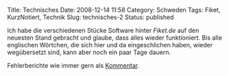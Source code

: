 Title: Technisches
Date: 2008-12-14 11:58
Category: Schweden
Tags: Fiket, KurzNotiert, Technik
Slug: technisches-2
Status: published

Ich habe die verschiedenen Stücke Software hinter *Fiket.de* auf den
neuesten Stand gebracht und glaube, dass alles wieder funktioniert. Bis
alle englischen Wörtchen, die sich hier und da eingeschlichen haben,
wieder wegübersetzt sind, kann aber noch ein paar Tage dauern.

Fehlerberichte wie immer gern als
[Kommentar](http://www.fiket.de/2008/12/14/technisches-2/#comment).

